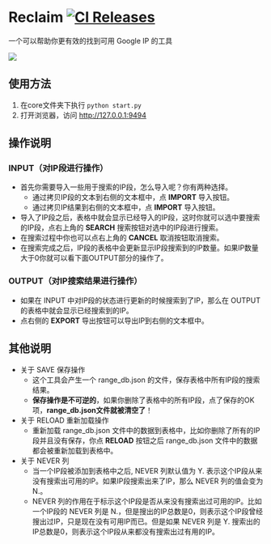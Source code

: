 Reclaim [ ![CI Releases](https://img.shields.io/github/release/hlaspoor/Reclaim.svg)](https://github.com/hlaspoor/Reclaim/releases)
=============
一个可以帮助你更有效的找到可用 Google IP 的工具

![](https://raw.githubusercontent.com/hlaspoor/DocImages/master/images/Relaim_Screen_Shot.png)

使用方法
-------------
1. 在core文件夹下执行
  ````python start.py````
2. 打开浏览器，访问 http://127.0.0.1:9494

操作说明
-------------
### INPUT（对IP段进行操作）
* 首先你需要导入一些用于搜索的IP段，怎么导入呢？你有两种选择。
  * 通过拷贝IP段的文本到右侧的文本框中，点 **IMPORT** 导入按钮。
  * 通过拷贝IP结果到右侧的文本框中，点 **IMPORT** 导入按钮。
* 导入了IP段之后，表格中就会显示已经导入的IP段，这时你就可以选中要搜索的IP段，点右上角的 **SEARCH** 搜索按钮对选中的IP段进行搜索。
* 在搜索过程中你也可以点右上角的 **CANCEL** 取消按钮取消搜索。
* 在搜索完成之后，IP段的表格中会更新显示IP段搜索到的IP数量。如果IP数量大于0你就可以看下面OUTPUT部分的操作了。

### OUTPUT（对IP搜索结果进行操作）
* 如果在 INPUT 中对IP段的状态进行更新的时候搜索到了IP，那么在 OUTPUT 的表格中就会显示已经搜索到的IP。
* 点右侧的 **EXPORT** 导出按钮可以导出IP到右侧的文本框中。

其他说明
-------------
* 关于 SAVE 保存操作
  * 这个工具会产生一个 range_db.json 的文件，保存表格中所有IP段的搜索结果。
  * **保存操作是不可逆的**，如果你删除了表格中的所有IP段，点了保存的OK项，**range_db.json文件就被清空了**！
* 关于 RELOAD 重新加载操作
  * 重新加载 range_db.json 文件中的数据到表格中，比如你删除了所有的IP段并且没有保存，你点 **RELOAD**  按钮之后 range_db.json 文件中的数据都会被重新加载到表格中。
* 关于 NEVER 列
  * 当一个IP段被添加到表格中之后, NEVER 列默认值为 Y. 表示这个IP段从来没有搜索出可用的IP。如果IP段搜索出来了IP，那么 NEVER 列的值会变为 N.。
  * NEVER 列的作用在于标示这个IP段是否从来没有搜索出过可用的IP。比如一个IP段的 NEVER 列是 N.，但是搜出的IP总数是0，则表示这个IP段曾经搜出过IP，只是现在没有可用IP而已。但是如果 NEVER 列是 Y. 搜索出的IP总数是0，则表示这个IP段从来都没有搜索出过有用的IP。
